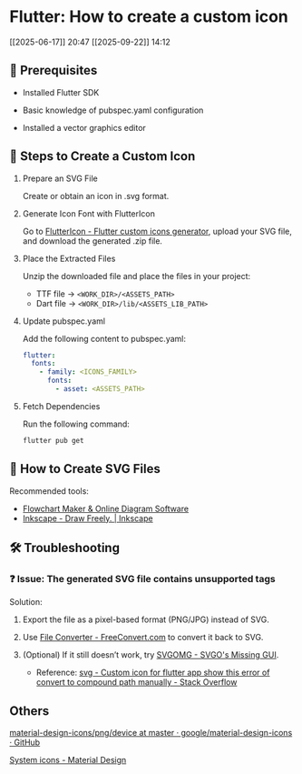 # Flutter: How to create a custom icon

[[2025-06-17]] 20:47
[[2025-09-22]] 14:12

## 📌 Prerequisites

- Installed Flutter SDK

- Basic knowledge of pubspec.yaml configuration

- Installed a vector graphics editor

## 🚀 Steps to Create a Custom Icon

1. Prepare an SVG File

    Create or obtain an icon in .svg format.

2. Generate Icon Font with FlutterIcon

    Go to [FlutterIcon - Flutter custom icons generator](https://www.fluttericon.com/), upload your SVG file, and download the generated .zip file.

3. Place the Extracted Files

    Unzip the downloaded file and place the files in your project:
    - TTF file → `<WORK_DIR>/<ASSETS_PATH>`
    - Dart file → `<WORK_DIR>/lib/<ASSETS_LIB_PATH>`

4. Update pubspec.yaml

    Add the following content to pubspec.yaml:
    ```yaml
    flutter:
      fonts:
        - family: <ICONS_FAMILY>
          fonts:
            - asset: <ASSETS_PATH>
    ```

5. Fetch Dependencies

    Run the following command:
    ```bash
    flutter pub get
    ```

## 🎨 How to Create SVG Files

Recommended tools:
- [Flowchart Maker & Online Diagram Software](https://app.diagrams.net/)
- [Inkscape - Draw Freely. | Inkscape](https://inkscape.org/)

## 🛠️ Troubleshooting

### ❓ Issue: The generated SVG file contains unsupported tags

Solution:

1. Export the file as a pixel-based format (PNG/JPG) instead of SVG.

2. Use [File Converter - FreeConvert.com](https://www.freeconvert.com/) to convert it back to SVG.

3. (Optional) If it still doesn’t work, try [SVGOMG - SVGO's Missing GUI](https://jakearchibald.github.io/svgomg/).
    - Reference: [svg - Custom icon for flutter app show this error of convert to compound path manually - Stack Overflow](https://stackoverflow.com/questions/62232602/custom-icon-for-flutter-app-show-this-error-of-convert-to-compound-path-manually)

## Others

[material-design-icons/png/device at master · google/material-design-icons · GitHub](https://github.com/google/material-design-icons/tree/master/png/device)

[System icons - Material Design](https://m2.material.io/design/iconography/system-icons.html#system-icon-metrics)
